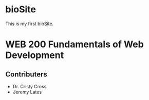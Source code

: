 # bioSite

This is my first bioSite.

# WEB 200 Fundamentals of Web Development

## Contributers

- Dr. Cristy Cross
- Jeremy Lates
